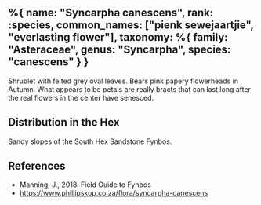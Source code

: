 %{
    name: "Syncarpha canescens",
    rank: :species,
    common_names: ["pienk sewejaartjie", "everlasting flower"],
    taxonomy: %{
        family: "Asteraceae",
        genus: "Syncarpha",
        species: "canescens"
    }
}
---

Shrublet with felted grey oval leaves. Bears pink papery flowerheads in Autumn. What appears to
be petals are really bracts that can last long after the real flowers in the center have
senesced.

<!-- read more -->

## Distribution in the Hex

Sandy slopes of the South Hex Sandstone Fynbos.

## References

* Manning, J., 2018. Field Guide to Fynbos
* https://www.phillipskop.co.za/flora/syncarpha-canescens